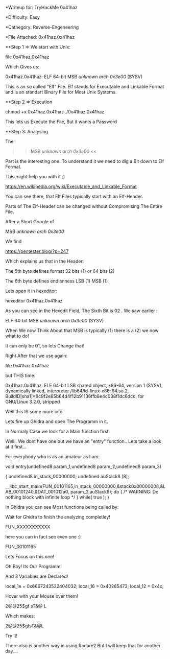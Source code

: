 *Writeup for: TryHackMe 0x41haz

*Difficulty: Easy

*Cathegory: Reverse-Engeneering

*File Attached: 0x41haz.0x41haz


**Step 1 => We start with Unix:

file 0x41haz.0x41haz

Which Gives us: 

0x41haz.0x41haz: ELF 64-bit MSB *unknown arch 0x3e00* (SYSV)


This is an so called "Elf" File. Elf stands for Executable and Linkable Format and is an standart Binary File for Most Unix Systems.


**Step 2 => Execution

chmod +x 0x41haz.0x41haz
./0x41haz.0x41haz

This lets us Execute the File, But it wants a Password

**Step 3: Analysing

The 
>> MSB *unknown arch 0x3e00* << 

Part is the interesting one. To understand it we need to dig a Bit down to Elf Format.

This might help you with it :) 

https://en.wikipedia.org/wiki/Executable_and_Linkable_Format

You can see there, that Elf Files typically start with an Elf-Header.

Parts of The Elf-Header can be changed without Compromising The Entire File. 


After a Short Google of 

MSB *unknown arch 0x3e00* 

We find

https://pentester.blog/?p=247

Which explains us that in the Header:

The 5th byte defines format 32 bits (1) or 64 bits (2)

The 6th byte defines endianness LSB (1)  MSB (1)



Lets open it in hexeditor: 

hexeditor 0x41haz.0x41haz

As you can see in the Hexedit Field, The Sixth Bit is 02 . We saw earlier :

ELF 64-bit MSB *unknown arch 0x3e00* (SYSV)

When We now Think About that MSB is typically (1) there is a (2) we now what to do!


It can only be 01, so lets Change that!

Right After that we use again:

file 0x41haz.0x41haz

but THIS time:


0x41haz.0x41haz: ELF 64-bit LSB shared object, x86-64, version 1 (SYSV), dynamically linked, interpreter /lib64/ld-linux-x86-64.so.2, BuildID[sha1]=6c9f2e85b64d4f12b91136ffb8e4c038f1dc6dcd, for GNU/Linux 3.2.0, stripped

Well this IS some more info

Lets fire up Ghidra and open The Programm in it.

In Normaly Case we look for a Main function first.

Well.. We dont have one but we have an "entry" function.. Lets take a look at it first...

For everybody who is as an amateur as I am:



void entry(undefined8 param_1,undefined8 param_2,undefined8 param_3)

{
  undefined8 in_stack_00000000;
  undefined auStack8 [8];
  
  __libc_start_main(FUN_00101165,in_stack_00000000,&stack0x00000008,&LAB_00101240,&DAT_001012a0,
                    param_3,auStack8);
  do {
                    /* WARNING: Do nothing block with infinite loop */
  } while( true );
}




In Ghidra you can see Most functions being called by:

Wait for Ghidra to finish the analyzing completley!



FUN_XXXXXXXXXXX

here you can in fact see even one :)

FUN_00101165


Lets Focus on this one!

Oh Boy! Its Our Programm!


And 3 Variables are Declared!

  local_1e = 0x6667243532404032;
  local_16 = 0x40265473;
  local_12 = 0x4c;

Hover with your Mouse over them!

2@@25$gf
sT&@
L


Which makes: 

2@@25$gfsT&@L

Try it! 


There also is another way in using Radare2 But I will keep that for another day....




